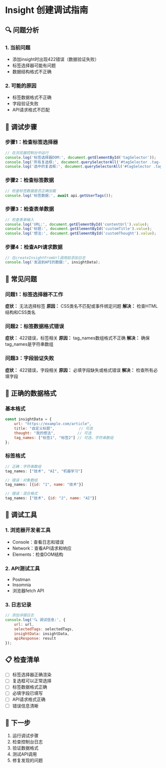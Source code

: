 # Insight 创建调试指南

## 🔍 **问题分析**

### 1. **当前问题**
- 添加insight时出现422错误（数据验证失败）
- 标签选择器可能有问题
- 数据结构格式不正确

### 2. **可能的原因**
- 标签数据格式不正确
- 字段验证失败
- API请求格式不匹配

## 🧪 **调试步骤**

### 步骤1：检查标签选择器
```javascript
// 在浏览器控制台中运行
console.log('标签选择器DOM:', document.getElementById('tagSelector'));
console.log('所有复选框:', document.querySelectorAll('#tagSelector .tag-checkbox'));
console.log('选中的复选框:', document.querySelectorAll('#tagSelector .tag-checkbox:checked'));
```

### 步骤2：检查标签数据
```javascript
// 检查标签数据是否正确加载
console.log('标签数据:', await api.getUserTags());
```

### 步骤3：检查表单数据
```javascript
// 检查表单输入
console.log('URL:', document.getElementById('contentUrl').value);
console.log('标题:', document.getElementById('customTitle').value);
console.log('想法:', document.getElementById('customThought').value);
```

### 步骤4：检查API请求数据
```javascript
// 在createInsightFromUrl调用前添加日志
console.log('发送到API的数据:', insightData);
```

## 🐛 **常见问题**

### 问题1：标签选择器不工作
**症状：** 无法选择标签
**原因：** CSS类名不匹配或事件绑定问题
**解决：** 检查HTML结构和CSS类名

### 问题2：标签数据格式错误
**症状：** 422错误，标签相关
**原因：** tag_names数组格式不正确
**解决：** 确保tag_names是字符串数组

### 问题3：字段验证失败
**症状：** 422错误，字段相关
**原因：** 必填字段缺失或格式错误
**解决：** 检查所有必填字段

## 📝 **正确的数据格式**

### 基本格式
```javascript
const insightData = {
    url: "https://example.com/article",
    title: "自定义标题",           // 可选
    thought: "我的想法",          // 可选
    tag_names: ["标签1", "标签2"] // 可选，字符串数组
};
```

### 标签格式
```javascript
// 正确：字符串数组
tag_names: ["技术", "AI", "机器学习"]

// 错误：对象数组
tag_names: [{id: "1", name: "技术"}]

// 错误：混合格式
tag_names: ["技术", {id: "2", name: "AI"}]
```

## 🔧 **调试工具**

### 1. **浏览器开发者工具**
- Console：查看日志和错误
- Network：查看API请求和响应
- Elements：检查DOM结构

### 2. **API测试工具**
- Postman
- Insomnia
- 浏览器fetch API

### 3. **日志记录**
```javascript
// 添加详细日志
console.log('🔍 调试信息:', {
    url: url,
    selectedTags: selectedTags,
    insightData: insightData,
    apiResponse: result
});
```

## 📋 **检查清单**

- [ ] 标签选择器正确渲染
- [ ] 复选框可以正常选择
- [ ] 标签数据格式正确
- [ ] 必填字段已填写
- [ ] API请求格式正确
- [ ] 错误信息清晰

## 🚀 **下一步**

1. 运行调试步骤
2. 检查控制台日志
3. 验证数据格式
4. 测试API调用
5. 修复发现的问题
